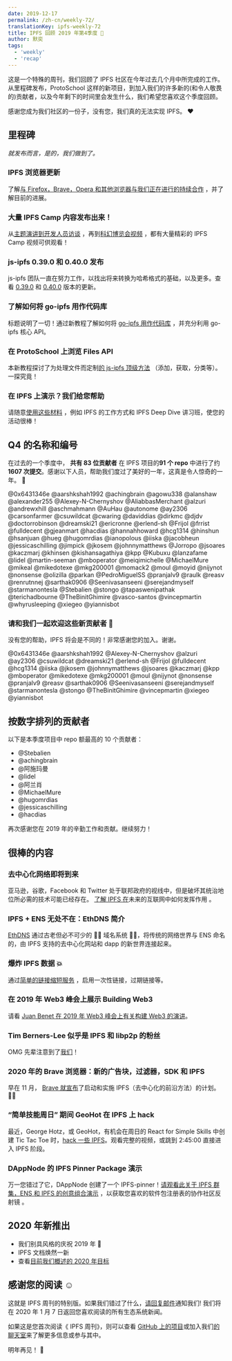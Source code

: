 ```yaml
---
date: 2019-12-17
permalink: /zh-cn/weekly-72/
translationKey: ipfs-weekly-72
title: IPFS 回顾 2019 年第4季度 🎉
author: 默奕
tags:
  - 'weekly'
  - 'recap'
---
```


这是一个特殊的周刊，我们回顾了 IPFS 社区在今年过去几个月中所完成的工作。
从里程碑发布，ProtoSchool 这样的新项目，到加入我们的许多新的(和令人敬畏的)贡献者，以及今年剩下的时间里会发生什么，我们希望您喜欢这个季度回顾。

感谢您成为我们社区的一份子，没有您，我们真的无法实现 IPFS。 ❤️

## 里程碑

_就发布而言，是的，我们做到了。_

### IPFS 浏览器更新

了解[与 Firefox，Brave，Opera 和其他浏览器与我们正在进行的持续合作](https://blog.ipfs.tech/2019-10-08-ipfs-browsers-update/) ，并了解目前的进展。

### 大量 IPFS Camp 内容发布出来！

从[主题演讲到开发人员访谈](https://blog.ipfs.tech/2019-10-14-ipfs-camp-keynotes-interviews/)
，再到[科幻博览会视频](https://blog.ipfs.tech/2019-10-03-ipfs-camp-sci-fi-fair-videos/)
，都有大量精彩的 IPFS Camp 视频可供观看！

### js-ipfs 0.39.0 和 0.40.0 发布

js-ipfs 团队一直在努力工作，以找出将来转换为哈希格式的基础，以及更多。查看 [0.39.0](https://blog.ipfs.tech/071-js-ipfs-0-39/) 和 [0.40.0](https://blog.ipfs.tech/2019-12-02-js-ipfs-0-40/) 版本的更新。

### 了解如何将 go-ipfs 用作代码库

标题说明了一切！通过新教程了解如何将 [go-ipfs 用作代码库](https://blog.ipfs.tech/073-go-ipfs-as-a-library/)
，并充分利用 go-ipfs 核心 API。

### 在 ProtoSchool 上浏览 Files API

本新教程探讨了为处理文件而定制[的 js-ipfs 顶级方法](https://blog.ipfs.tech/2019-11-06-explore-the-files-api-on-protoschool/) （添加，获取，分类等）。一探究竟！

### 在 IPFS 上演示？我们给您帮助

请随意[使用这些材料](https://github.com/ipfs/community#ipfs-event-materials)
，例如 IPFS 的工作方式和 IPFS Deep Dive 讲习班，使您的活动很棒！

## Q4 的名称和编号

在过去的一个季度中， **共有 83 位贡献者** 在 IPFS 项目的**91 个 repo** 中进行了约 **1607 次提交**。感谢以下人员，帮助我们度过了美好的一年，这真是令人惊奇的一年。 👏

@0x6431346e
@aarshkshah1992
@achingbrain
@agowu338
@alanshaw
@alexander255
@Alexey-N-Chernyshov
@AliabbasMerchant
@alzuri
@andrewxhill
@aschmahmann
@AuHau
@autonome
@ay2306
@carsonfarmer
@csuwildcat
@cwaring
@daviddias
@dirkmc
@djdv
@doctorrobinson
@dreamski21
@ericronne
@erlend-sh
@Frijol
@frrist
@fulldecent
@gjeanmart
@hacdias
@hannahhoward
@hcg1314
@hinshun
@hsanjuan
@hueg
@hugomrdias
@ianopolous
@iiska
@jacobheun
@jessicaschilling
@jimpick
@jkosem
@johnnymatthews
@Jorropo
@jsoares
@kaczmarj
@khinsen
@kishansagathiya
@kpp
@Kubuxu
@lanzafame
@lidel
@martin-seeman
@mboperator
@meiqimichelle
@MichaelMure
@mikeal
@mikedotexe
@mkg200001
@momack2
@moul
@moyid
@nijynot
@nonsense
@olizilla
@parkan
@PedroMiguelSS
@pranjalv9
@raulk
@reasv
@renrutnnej
@sarthak0906
@Seenivasanseeni
@serejandmyself
@starmanontesla
@Stebalien
@stongo
@tapaswenipathak
@terichadbourne
@TheBinitGhimire
@vasco-santos
@vincepmartin
@whyrusleeping
@xiegeo
@yiannisbot

### 请和我们一起欢迎这些新贡献者 👋

没有您的帮助，IPFS 将会是不同的！非常感谢您的加入。谢谢。

@0x6431346e
@aarshkshah1992
@Alexey-N-Chernyshov
@alzuri
@ay2306
@csuwildcat
@dreamski21
@erlend-sh
@Frijol
@fulldecent
@hcg1314
@iiska
@jkosem
@johnnymatthews
@jsoares
@kaczmarj
@kpp
@mboperator
@mikedotexe
@mkg200001
@moul
@nijynot
@nonsense
@pranjalv9
@reasv
@sarthak0906
@Seenivasanseeni
@serejandmyself
@starmanontesla
@stongo
@TheBinitGhimire
@vincepmartin
@xiegeo
@yiannisbot

## 按数字排列的贡献者

以下是本季度项目中 repo 额最高的 10 个贡献者：

- @Stebalien
- @achingbrain
- @阿施玛曼
- @lidel
- @阿兰肖
- @MichaelMure
- @hugomrdias
- @jessicaschilling
- @hacdias

再次感谢您在 2019 年的辛勤工作和贡献。继续努力！

## 很棒的内容

### 去中心化网络即将到来

亚马逊，谷歌，Facebook 和 Twitter 处于联邦政府的视线中，但是破坏其统治地位所必需的技术可能已经存在。
[了解 IPFS 在](https://www.youtube.com/watch?v=R1ccwyP6fjc&feature=youtu.be)未来的互联网中如何发挥作用
。

### IPFS + ENS 无处不在：EthDNS 简介

[EthDNS](https://medium.com/the-ethereum-name-service/ethdns-9d56298fa38a) 通过古老但必不可少的 🧙‍♂ 域名系统 🧙‍♂️，将传统的网络世界与 ENS 命名的，由 IPFS 支持的去中心化网站和 dapp 的新世界连接起来。

### 爆炸 IPFS 数据 💥

通过[简单的链接缩短服务](https://blog.textile.io/ipfs-experiments-creating-ipfs-links-that-you-can-delete/) ，启用一次性链接，过期链接等。

### 在 2019 年 Web3 峰会上展示 Building Web3

请看 [Juan Benet 在 2019 年 Web3 峰会上有关构建 Web3 的演讲](https://www.youtube.com/watch?v=pJOG5Ql7ZD0)。

### Tim Berners-Lee 似乎是 IPFS 和 libp2p 的粉丝

OMG 先辈注意到了[我们](https://twitter.com/sgrasmann/status/1189194596544200708/photo/1)！

### 2020 年的 Brave 浏览器：新的广告块，过滤器，SDK 和 IPFS

早在 11 月， [Brave 就宣布](https://u.today/brave-browser-in-2020-new-ad-blocks-filters-sdk-and-ipfs)了启动和实施 IPFS（去中心化的前沿方法）的计划。💁‍♀️

### “简单技能周日” 期间 GeoHot 在 IPFS 上 hack

最近，George Hotz，或 GeoHot，有机会在周日的 React for Simple Skills 中创建 Tic Tac Toe 时，[hack 一些 IPFS](https://www.youtube.com/watch?v=EecfVsdQMcM)。观看完整的视频，或跳到 2:45:00 直接进入 IPFS 阶段。

### DAppNode 的 IPFS Pinner Package 演示

万一您错过了它，DAppNode 创建了一个 IPFS-pinner！[请观看此关于 IPFS 群集，ENS 和 IPFS 的创意组合演示](https://www.youtube.com/watch?time_continue=1&v=I2MuNFlVnHo&feature=emb_logo)
，以获取您喜欢的软件包注册表的协作社区反射镜 。

## 2020 年新推出

- 我们别具风格的庆祝 2019 年 🎉
- IPFS 文档焕然一新
- 查看[目前我们概述的 2020 年目标](https://github.com/ipfs/roadmap#2020-goals)

## 感谢您的阅读 ☺️

这就是 IPFS 周刊的特别版。如果我们错过了什么，[请回复邮件](mailto:newsletter@ipfs.io)通知我们! 我们将在 2020 年 1 月 7 日返回您喜欢阅读的所有生态系统新闻。

如果这是您首次阅读《
IPFS 周刊》，则可以查看 [GitHub 上的项目](https://github.com/ipfs)或加入我们[的聊天室](https://riot.im/app/#/room/#ipfs:matrix.org)来了解更多信息或参与其中。

明年再见！ 👋
